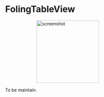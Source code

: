 # FolingTableView

<img 
  src="https://ws1.sinaimg.cn/large/006tNc79gy1fz9dnc4mp7j30ku112myw.jpg"
  alt="screenshot"
  style="width: 200px; margin-left: 100px"
/>

To be maintain.